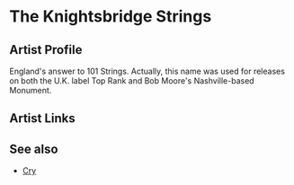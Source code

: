 # The Knightsbridge Strings

## Artist Profile

England's answer to 101 Strings. Actually, this name was used for releases on both the U.K. label Top Rank and Bob Moore's Nashville-based Monument.

## Artist Links



## See also

- [Cry](The_Knightsbridge_Strings-Cry.md)
